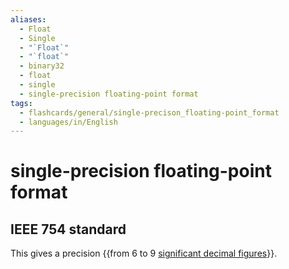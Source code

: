 ```yaml
---
aliases:
  - Float
  - Single
  - "`Float`"
  - "`float`"
  - binary32
  - float
  - single
  - single-precision floating-point format
tags:
  - flashcards/general/single-precison_floating-point_format
  - languages/in/English
---
```


# single-precision floating-point format

## IEEE 754 standard

This gives a precision {{from 6 to 9 [significant decimal figures](significant%20figures.md)}}.

